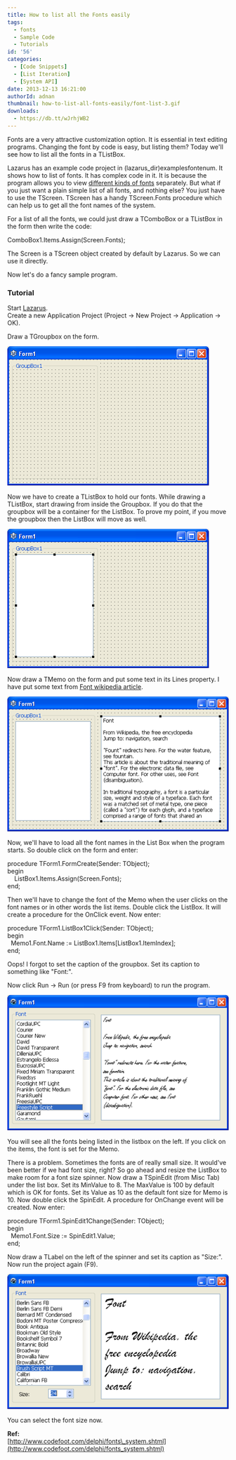 ```yaml
---
title: How to list all the Fonts easily
tags:
  - fonts
  - Sample Code
  - Tutorials
id: '56'
categories:
  - [Code Snippets]
  - [List Iteration]
  - [System API]
date: 2013-12-13 16:21:00
authorId: adnan
thumbnail: how-to-list-all-fonts-easily/font-list-3.gif
downloads:
  - https://db.tt/wJrhjWB2
---
```


Fonts are a very attractive customization option. It is essential in text editing programs. Changing the font by code is easy, but listing them? Today we'll see how to list all the fonts in a TListBox.
<!-- more -->
  
  
Lazarus has an example code project in (lazarus\_dir)examplesfontenum. It shows how to list of fonts. It has complex code in it. It is because the program allows you to view [different kinds of fonts](http://forum.lazarus.freepascal.org/index.php?topic=20193.0) separately. But what if you just want a plain simple list of all fonts, and nothing else? You just have to use the TScreen. TScreen has a handy TScreen.Fonts procedure which can help us to get all the font names of the system.  
  
For a list of all the fonts, we could just draw a TComboBox or a TListBox in the form then write the code:  

ComboBox1.Items.Assign(Screen.Fonts);

  
The Screen is a TScreen object created by default by Lazarus. So we can use it directly.  
  
Now let's do a fancy sample program.  
  

### Tutorial

  
Start [Lazarus](http://www.lazarus.freepascal.org/).  
Create a new Application Project (Project -> New Project -> Application -> OK).  
  
Draw a TGroupbox on the form.  

![Lazarus font list groupbox](how-to-list-all-fonts-easily/lazarus-font-list-1.gif "Lazarus font list groupbox")

  
Now we have to create a TListBox to hold our fonts. While drawing a TListBox, start drawing from inside the Groupbox. If you do that the groupbox will be a container for the ListBox. To prove my point, if you move the groupbox then the ListBox will move as well.  
  

![Lazarus font list listbox](how-to-list-all-fonts-easily/lazarus-font-list-2.gif "Lazarus font list listbox")

  
Now draw a TMemo on the form and put some text in its Lines property. I have put some text from [Font wikipedia article](http://en.wikipedia.org/wiki/Font).  
  

![Lazarus font list memo](how-to-list-all-fonts-easily/lazarus-font-list-3.gif "Lazarus font list memo")

  
Now, we'll have to load all the font names in the List Box when the program starts. So double click on the form and enter:  
  

procedure TForm1.FormCreate(Sender: TObject);  
begin  
    ListBox1.Items.Assign(Screen.Fonts);  
end;

  
Then we'll have to change the font of the Memo when the user clicks on the font names or in other words the list items. Double click the ListBox. It will create a procedure for the OnClick event. Now enter:  
  

procedure TForm1.ListBox1Click(Sender: TObject);  
begin  
  Memo1.Font.Name := ListBox1.Items\[ListBox1.ItemIndex\];  
end;

  
Oops! I forgot to set the caption of the groupbox. Set its caption to something like "Font:".  
  
Now click Run -> Run (or press F9 from keyboard) to run the program.  
  

![Lazarus font list demo screenshot sample code](how-to-list-all-fonts-easily/lazarus-font-list-4.gif "Lazarus font list demo screenshot sample code")

  
You will see all the fonts being listed in the listbox on the left. If you click on the items, the font is set for the Memo.  
  
There is a problem. Sometimes the fonts are of really small size. It would've been better if we had font size, right? So go ahead and resize the ListBox to make room for a font size spinner. Now draw a TSpinEdit (from Misc Tab) under the list box. Set its MinValue to 8. The MaxValue is 100 by default which is OK for fonts. Set its Value as 10 as the default font size for Memo is 10. Now double click the SpinEdit. A procedure for OnChange event will be created. Now enter:  
  

procedure TForm1.SpinEdit1Change(Sender: TObject);  
begin  
  Memo1.Font.Size := SpinEdit1.Value;  
end;

  
Now draw a TLabel on the left of the spinner and set its caption as "Size:". Now run the project again (F9).  
  

![Lazarus font list demo screenshot sample code](how-to-list-all-fonts-easily/lazarus-font-list-5.gif "Lazarus font list demo screenshot sample code")

  
You can select the font size now.  

**Ref:**  
[http://www.codefoot.com/delphi/fonts\_system.shtml](http://www.codefoot.com/delphi/fonts_system.shtml)
